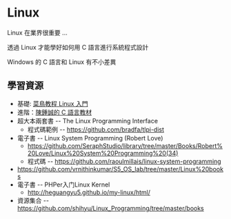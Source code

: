 # Linux

Linux 在業界很重要 ...

透過 Linux 才能學好如何用 C 語言進行系統程式設計

Windows 的 C 語言和 Linux 有不小差異

## 學習資源

* 基礎: [菜鳥教程 Linux 入門](http://www.runoob.com/linux/linux-tutorial.html)
* 進階：[陳鍾誠的 C 語言教材](https://mdbookspace.com/view/ccc/c1.md)
* 超大本兩套書 -- The Linux Programming Interface
  * 程式碼範例 -- https://github.com/bradfa/tlpi-dist
* 電子書 -- Linux System Programming (Robert Love)
  * https://github.com/SeraphStudio/library/tree/master/Books/Robert%20Love/Linux%20System%20Programming%20(34)
  * 程式碼 -- https://github.com/raoulmillais/linux-system-programming
* https://github.com/vrnithinkumar/S5_OS_lab/tree/master/Linux%20books
* 電子書 -- PHPer入门Linux Kernel
  * http://heguangyu5.github.io/my-linux/html/
* 資源集合 -- https://github.com/shihyu/Linux_Programming/tree/master/books
